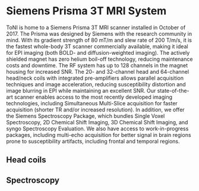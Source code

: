 # Siemens Prisma 3T MRI System

ToNI is home to a Siemens Prisma 3T MRI scanner installed in October of 2017. The Prisma was designed by Siemens with the research community in mind. With its gradient strength of 80 mT/m and slew rate of 200 T/m/s, it is the fastest whole-body 3T scanner commercially available, making it ideal for EPI imaging (both BOLD- and diffusion-weighted imaging). The actively shielded magnet has zero helium boil-off technology, reducing maintenance costs and downtime. The RF system has up to 128 channels in the magnet housing for increased SNR. The 20- and 32-channel head and 64-channel head/neck coils with integrated pre-amplifiers allows parallel acquisition techniques and image acceleration, reducing susceptibility distortion and image blurring in EPI while maintaining an excellent SNR. Our state-of-the-art scanner enables access to the most recently developed imaging technologies, including Simultaneous Multi-Slice acquisition for faster acquisition (shorter TR and/or increased resolution). In addition, we offer the Siemens Spectroscopy Package, which bundles Single Voxel Spectroscopy, 2D Chemical Shift Imaging, 3D Chemical Shift Imaging, and syngo Spectroscopy Evaluation. We also have access to work-in-progress packages, including multi-echo acquisition for better signal in brain regions prone to susceptibility artifacts, including frontal and temporal regions.

## Head coils

## Spectroscopy


